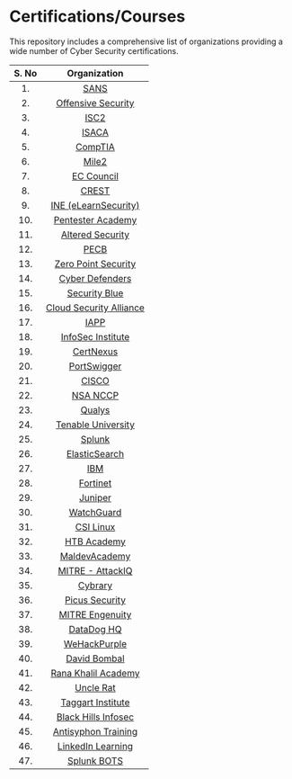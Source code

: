 # Certifications/Courses

This repository includes a comprehensive list of organizations providing a wide number of Cyber Security certifications. 

| S. No | Organization | 
| :------: | :--------: | 
| 1.    | [SANS](https://www.sans.org/) |
| 2.    | [Offensive Security](https://www.offsec.com/) |
| 3.    | [ISC2](https://www.isc2.org/) |
| 4.    | [ISACA](https://www.isaca.org/) | 
| 5.    | [CompTIA](https://www.comptia.org/) |
| 6.    | [Mile2](https://mile2.com/) | 
| 7.    | [EC Council](https://www.eccouncil.org/) | 
| 8.    | [CREST](https://www.crest-approved.org/) |
| 9.    | [INE (eLearnSecurity)](https://ine.com/) |
| 10.   | [Pentester Academy](https://www.pentesteracademy.com/) |
| 11.   | [Altered Security](https://www.alteredsecurity.com/) | 
| 12.   | [PECB](https://pecb.com/) | 
| 13.   | [Zero Point Security](https://www.zeropointsecurity.co.uk/) | 
| 14.   | [Cyber Defenders](https://cyberdefenders.org/) |
| 15.   | [Security Blue](https://securityblue.team/) | 
| 16.   | [Cloud Security Alliance](https://cloudsecurityalliance.org/) | 
| 17.   | [IAPP](https://iapp.org/) | 
| 18.   | [InfoSec Institute](https://www.infosecinstitute.com/) | 
| 19.   | [CertNexus](https://certnexus.com/) | 
| 20.   | [PortSwigger](https://portswigger.net/) | 
| 21.   | [CISCO](https://www.cisco.com/) |
| 22.   | [NSA NCCP](https://ncp-portal.eu/) |
| 23.   | [Qualys](https://www.qualys.com/) |
| 24.   | [Tenable University](https://www.tenable.com/education) |
| 25.   | [Splunk](https://www.splunk.com/)|
| 26.   | [ElasticSearch](https://www.elastic.co/)|
| 27.   | [IBM](https://www.ibm.com/training/)|
| 28.   | [Fortinet](https://training.fortinet.com/)|
| 29.   | [Juniper](https://www.juniper.net/us/en/training.html)|
| 30.   | [WatchGuard](https://www.watchguard.com/wgrd-training/overview) | 
| 31.   | [CSI Linux](https://training.csilinux.com/) |
| 32.   | [HTB Academy](https://academy.hackthebox.com/) |
| 33.   | [MaldevAcademy](https://maldevacademy.com) |
| 34.   | [MITRE - AttackIQ](https://www.academy.attackiq.com/) |
| 35.   | [Cybrary](https://www.cybrary.it/) |
| 36.   | [Picus Security](https://academy.picussecurity.com/) |
| 37.   | [MITRE Engenuity](https://mitre-engenuity.org/) |
| 38.   | [DataDog HQ](https://learn.datadoghq.com/) |
| 39.   | [WeHackPurple](https://academy.wehackpurple.com/) |
| 40.   | [David Bombal](https://courses.davidbombal.com/) | 
| 41.   | [Rana Khalil Academy](https://ranakhalil.teachable.com/) |
| 42.   | [Uncle Rat](https://thexssrat.gumroad.com/) | 
| 43.   | [Taggart Institute](https://taggartinstitute.org/) | 
| 44.   | [Black Hills Infosec](https://www.blackhillsinfosec.com/) | 
| 45.   | [Antisyphon Training](https://www.antisyphontraining.com/) |
| 46.   | [LinkedIn Learning](https://www.linkedin.com/learning/) |
| 47.   | [Splunk BOTS](https://bots.splunk.com/) |
